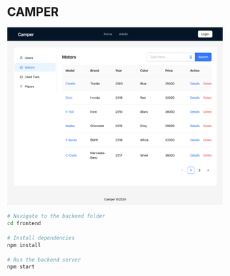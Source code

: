 # CAMPER

![admin-dashboard](./demo/admin.png)

```bash
# Navigate to the backend folder
cd frontend

# Install dependencies
npm install

# Run the backend server
npm start
```